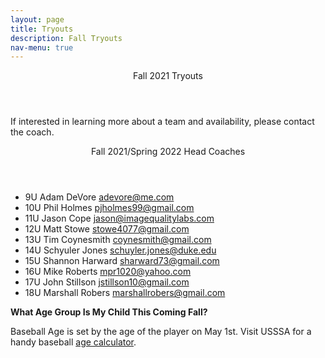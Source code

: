 ```yaml
---
layout: page
title: Tryouts
description: Fall Tryouts
nav-menu: true
---
```


<!-- Main -->
<div id="main">

<div class="content">
<div class="inner">

<header class="major">
Fall 2021 Tryouts
</header>
<p>
If interested in learning more about a team and availability, please contact the coach.
</p>

<header class="major">
Fall 2021/Spring 2022 Head Coaches
</header>
<ul>
<li>9U Adam DeVore <a href="mailto:adevore@me.com">adevore@me.com</a></li>
<li>10U Phil Holmes <a href="mailto:pjholmes99@gmail.com">pjholmes99@gmail.com</a></li>
<li>11U Jason Cope <a href="mailto:jason@imagequalitylabs.com">jason@imagequalitylabs.com</a></li>
<li>12U Matt Stowe <a href="mailto:stowe4077@gmail.com">stowe4077@gmail.com</a></li>
<li>13U Tim Coynesmith     <a href="mailto:coynesmith@gmail.com">coynesmith@gmail.com</a></li>
<li>14U Schyuler Jones     <a href="mailto:schuyler.jones@duke.edu">schuyler.jones@duke.edu</a></li>
<li>15U Shannon Harward    <a href="mailto:sharward73@gmail.com">sharward73@gmail.com</a></li>
<li>16U Mike Roberts     <a href="mailto:mpr1020@yahoo.com">mpr1020@yahoo.com</a></li>
<li>17U John Stillson     <a href="mailto:jstillson10@gmail.com">jstillson10@gmail.com</a></li>
<li>18U Marshall Robers    <a href="mailto:marshallrobers@gmail.com">marshallrobers@gmail.com</a></li>
</ul>

<p><strong>What Age Group Is My Child This Coming Fall?</strong></p>
<p>Baseball Age is set by the age of the player on May 1st. Visit USSSA for a handy baseball <a target="_blank" href="http://www.usssa.com/baseball/AgeCalculator/">age calculator</a>.</p>
</div>

</div>

